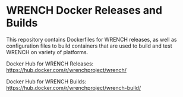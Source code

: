 # WRENCH Docker Releases and Builds

This repository contains Dockerfiles for WRENCH releases, as well as configuration
files to build containers that are used to build and test WRENCH on variety of platforms.

Docker Hub for WRENCH Releases: https://hub.docker.com/r/wrenchproject/wrench/

Docker Hub for WRENCH Builds: https://hub.docker.com/r/wrenchproject/wrench-build/
